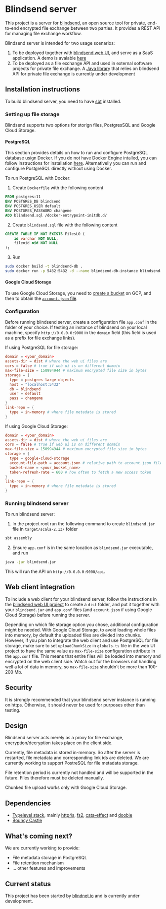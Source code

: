 # Blindsend server

This project is a server for [blindsend](https://github.com/blindnet-io/blindsend), an open source tool for private, end-to-end encrypted file exchange between two parties. It provides a REST API for managing file exchange workflow.

Blindsend server is intended for two usage scenarios:
1. To be deployed together with [blindsend web UI](https://github.com/blindnet-io/blindsend-fe), and serve as a SaaS application. A demo is avalable [here](https://blindsend.xyz)
2. To be deployed as a file exchange API and used in external software projects for private file exchange. A [Java library](https://github.com/blindnet-io/blindsend-java-lib) that relies on blindsend API for private file exchange is currently under development

## Installation instructions

To build blindsend server, you need to have [sbt](https://www.scala-sbt.org/download.html) installed.

### Setting up file storage

Blindsend supports two options for storign files, PostgresSQL and Google Cloud Storage.

#### PostgreSQL

This section provides details on how to run and configure PostgreSQL database usign Docker. If you do not have Docker Engine intalled, you can follow instructions for installation [here](https://docs.docker.com/engine/install/). Alternativelly you can run and configure PostgreSQL directly without using Docker. 

To run PostgreSQL with Docker:
1. Create `Dockerfile` with the following content
```Dockerfile
FROM postgres:11
ENV POSTGRES_DB blindsend
ENV POSTGRES_USER default
ENV POSTGRES_PASSWORD changeme
ADD blindsend.sql /docker-entrypoint-initdb.d/
```
2. Create `blindsend.sql` file with the following content
```SQL
CREATE TABLE IF NOT EXISTS FilesLO (
    id varchar NOT NULL,
    fileoid oid NOT NULL
);
```
3. Run
```bash
sudo docker build -t blindsend-db .
sudo docker run -p 5432:5432 -d --name blindsend-db-instance blindsend-db
 ```

#### Google Cloud Storage

To use Google Cloud Storage, you need to [create a bucket](https://cloud.google.com/storage/docs/creating-buckets) on GCP, and then to obtain the [`account.json` file](https://cloud.google.com/docs/authentication/getting-started).

### Configuration

Before running blindsend server, create a configuration file `app.conf` in the folder of your choice. If testing an instance of blindsend on your local machine, specify `http://0.0.0.0:9000` in the `domain` field (this field is used as a prefix for file exchange links). 

If using PostgreSQL for file storage:
```conf
domain = <your_domain>
assets-dir = dist # where the web ui files are
cors = false # true if web ui is on different domain
max-file-size = 150994944 # maximum encrypted file size in bytes
storage = {
  type = postgres-large-objects
  host = "localhost:5432"
  db = blindsend
  user = default
  pass = changeme
}
link-repo = {
  type = in-memory # where file metadata is stored
}
```

If using Google Cloud Storage:
```conf
domain = <your_domain>
assets-dir = dist # where the web ui files are
cors = false # true if web ui is on different domain
max-file-size = 150994944 # maximum encrypted file size in bytes
storage = {
  type = google-cloud-storage
  account-file-path = account.json # relative path to account.json file to root of project or .jar file
  bucket-name = <your_bucket_name>
  token-refresh-rate = 600 # how often to fetch a new access token
}
link-repo = {
  type = in-memory # where file metadata is stored
}
``` 

### Running blindsend server

To run blindsend server:
1. In the project root run the following command to create `blindsend.jar` file in `target/scala-2.13/` folder
```bash
sbt assembly
```
2. Ensure `app.conf` is in the same location as `blindsend.jar` executable, and run
```bash
java -jar blindsend.jar
```
This will run the API on `http://0.0.0.0:9000/api`.

## Web client integration

To include a web client for your blindsend server, follow the instructions in the [blindsend web UI project](https://github.com/blindnet-io/blindsend-fe) to create a `dist` folder, and put it together with your `blindsend.jar` and `app.conf` files (and `account.json` if using Google Cloud Storage) before running the server.

Depending on which file storage option you chose, additional configuration might be needed. With Google Cloud Storage, to avoid loading whole files into memory, by default the uploaded files are divided into chunks. However, if you plan to integrate the web client and use PostgreSQL for file storage, make sure to set `uploadChunkSize` in `globals.ts` file in the web UI project to have the same value as `max-file-size` configuration attribute in the `app.conf` file. This means that entire files will be loaded into memory and encrypted on the web client side. Watch out for the browsers not handling well a lot of data in memory, so `max-file-size` shouldn't be more than 100-200 Mb.

## Security

It is strongly recommended that your blindsend server instance is running on https. Otherwise, it should never be used for purposes other than testing.

## Design

Blindsend server acts merely as a proxy for file exchange, encryption/decryption takes place on the client side.  

Currently, file metadata is stored in-memory. So after the server is restarted, file metadata and corresponding link ids are deleted. We are currently working to support PostreSQL for file metadata storage.  

File retention period is currently not handled and will be supported in the future. Files therefore must be deleted manually.  

Chunked file upload works only with Google Cloud Storage. 

## Dependencies

- [Typelevel stack](https://typelevel.org/), mainly [http4s](https://http4s.org/), [fs2](https://fs2.io/), [cats-effect](https://typelevel.org/cats-effect/) and [doobie](https://tpolecat.github.io/doobie/)
- [Bouncy Castle](https://bouncycastle.org/)

## What's coming next?

We are currently working to provide:
- File metadata storage in PostgreSQL
- File retention mechanism
- ... other features and improvements

## Current status
This project has been started by [blindnet.io](https://blindnet.io/) and is currently under development.